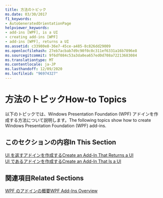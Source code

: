 ```yaml
---
title: 方法のトピック
ms.date: 03/30/2017
f1_keywords:
- AutoGeneratedOrientationPage
helpviewer_keywords:
- add-ins [WPF], is a UI
- creating add-ins [WPF]
- add-ins [WPF], returns a UI
ms.assetid: c33980e8-36e7-45ce-a485-8c826dd29009
ms.openlocfilehash: 27eb7acbab7d9c90f0c0c311ef6331a16b7896e8
ms.sourcegitcommit: 9f6df084c53a3da0ea657ed0d708a72213683084
ms.translationtype: MT
ms.contentlocale: ja-JP
ms.lasthandoff: 12/09/2020
ms.locfileid: "96974327"
---
```

# <a name="how-to-topics"></a><span data-ttu-id="002c6-102">方法のトピック</span><span class="sxs-lookup"><span data-stu-id="002c6-102">How-to Topics</span></span>
<span data-ttu-id="002c6-103">以下のトピックでは、Windows Presentation Foundation (WPF) アドインを作成する方法について説明します。</span><span class="sxs-lookup"><span data-stu-id="002c6-103">The following topics show how to create Windows Presentation Foundation (WPF) add-ins.</span></span>  
  
## <a name="in-this-section"></a><span data-ttu-id="002c6-104">このセクションの内容</span><span class="sxs-lookup"><span data-stu-id="002c6-104">In This Section</span></span>  
 [<span data-ttu-id="002c6-105">UI を返すアドインを作成する</span><span class="sxs-lookup"><span data-stu-id="002c6-105">Create an Add-In That Returns a UI</span></span>](how-to-create-an-add-in-that-returns-a-ui.md)  
 [<span data-ttu-id="002c6-106">UI であるアドインを作成する</span><span class="sxs-lookup"><span data-stu-id="002c6-106">Create an Add-In That Is a UI</span></span>](how-to-create-an-add-in-that-is-a-ui.md)  
  
## <a name="related-sections"></a><span data-ttu-id="002c6-107">関連項目</span><span class="sxs-lookup"><span data-stu-id="002c6-107">Related Sections</span></span>  
 [<span data-ttu-id="002c6-108">WPF のアドインの概要</span><span class="sxs-lookup"><span data-stu-id="002c6-108">WPF Add-Ins Overview</span></span>](wpf-add-ins-overview.md)
